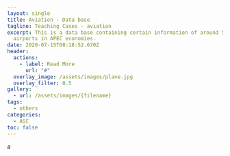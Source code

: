 ```yaml
---
layout: single
title: Aviation - Data base
tagline: Teaching Cases - aviation
excerpt: This is a data base containing certain information of around 50 major
  airports in APEC economies.
date: 2020-07-15T08:18:52.670Z
header:
  actions:
    - label: Read More
      url: "#"
  overlay_image: /assets/images/plane.jpg
  overlay_filter: 0.5
gallery:
  - url: /assets/images/{filename}
tags:
  - others
categories:
  - ASC
toc: false
---
```

a